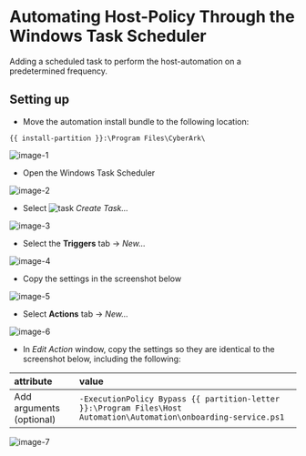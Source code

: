 # Automating Host-Policy Through the Windows Task Scheduler

Adding a scheduled task to perform the host-automation on a predetermined frequency.

## Setting up

- Move the automation install bundle to the following location:
```
{{ install-partition }}:\Program Files\CyberArk\
```
![image-1]

- Open the Windows Task Scheduler

![image-2]

- Select ![task] *Create Task...*

![image-3]

- Select the **Triggers** tab -> *New...*

![image-4]

- Copy the settings in the screenshot below

![image-5]

- Select **Actions** tab -> *New...*

![image-6]

- In *Edit Action* window, copy the settings so they are identical to the screenshot below, including the following:

 | attribute                | value             |
 | :----------------------  | :---------------- |
 | Add arguments (optional) | `-ExecutionPolicy Bypass {{ partition-letter }}:\Program Files\Host Automation\Automation\onboarding-service.ps1` |

![image-7]



[image-1]: https://github.com/ztwright/policy-automation/blob/main/images/host-auto-folder.png

[image-2]: https://github.com/ztwright/policy-automation/blob/main/images/find-task-sched.png

[image-3]: https://github.com/ztwright/policy-automation/blob/main/images/create-task.png

[task]: https://github.com/ztwright/policy-automation/blob/main/images/task.png

[image-4]: https://github.com/ztwright/policy-automation/blob/main/images/trigger.png

[image-5]: https://github.com/ztwright/policy-automation/blob/main/images/trigger-settings.png

[image-6]: https://github.com/ztwright/policy-automation/blob/main/images/action.png

[image-7]: https://github.com/ztwright/policy-automation/blob/main/images/set-exec-policy.png

